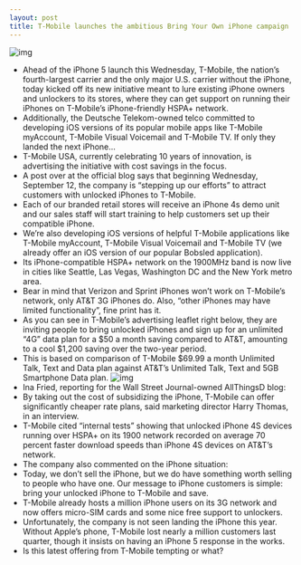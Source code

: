 ```yaml
---
layout: post
title: T-Mobile launches the ambitious Bring Your Own iPhone campaign
---
```

![img](http://media.idownloadblog.com/wp-content/uploads/2012/09/T-Mobile-Bring-Your-Own-iPhone-teaser.png)
* Ahead of the iPhone 5 launch this Wednesday, T-Mobile, the nation’s fourth-largest carrier and the only major U.S. carrier without the iPhone, today kicked off its new initiative meant to lure existing iPhone owners and unlockers to its stores, where they can get support on running their iPhones on T-Mobile’s iPhone-friendly HSPA+ network.
* Additionally, the Deutsche Telekom-owned telco committed to developing iOS versions of its popular mobile apps like T-Mobile myAccount, T-Mobile Visual Voicemail and T-Mobile TV. If only they landed the next iPhone…
* T-Mobile USA, currently celebrating 10 years of innovation, is advertising the initiative with cost savings in the focus.
* A post over at the official blog says that beginning Wednesday, September 12, the company is “stepping up our efforts” to attract customers with unlocked iPhones to T-Mobile.
* Each of our branded retail stores will receive an iPhone 4s demo unit and our sales staff will start training to help customers set up their compatible iPhone.
* We’re also developing iOS versions of helpful T-Mobile applications like T-Mobile myAccount, T-Mobile Visual Voicemail and T-Mobile TV (we already offer an iOS version of our popular Bobsled application).
* Its iPhone-compatible HSPA+ network on the 1900MHz band is now live in cities like Seattle, Las Vegas, Washington DC and the New York metro area.
* Bear in mind that Verizon and Sprint iPhones won’t work on T-Mobile’s network, only AT&T 3G iPhones do. Also, “other iPhones may have limited functionality”, fine print has it.
* As you can see in T-Mobile’s advertising leaflet right below, they are inviting people to bring unlocked iPhones and sign up for an unlimited “4G” data plan for a $50 a month saving compared to AT&T, amounting to a cool $1,200 saving over the two-year period.
* This is based on comparison of T-Mobile $69.99 a month Unlimited Talk, Text and Data plan against AT&T’s Unlimited Talk, Text and 5GB Smartphone Data plan.
![img](http://media.idownloadblog.com/wp-content/uploads/2012/09/T-Mobile-Bring-Your-Own-iPhone.jpeg)
* Ina Fried, reporting for the Wall Street Journal-owned AllThingsD blog:
* By taking out the cost of subsidizing the iPhone, T-Mobile can offer significantly cheaper rate plans, said marketing director Harry Thomas, in an interview.
* T-Mobile cited “internal tests” showing that unlocked iPhone 4S devices running over HSPA+ on its 1900 network recorded on average 70 percent faster download speeds than iPhone 4S devices on AT&T’s network.
* The company also commented on the iPhone situation:
* Today, we don’t sell the iPhone, but we do have something worth selling to people who have one. Our message to iPhone customers is simple: bring your unlocked iPhone to T-Mobile and save.
* T-Mobile already hosts a million iPhone users on its 3G network and now offers micro-SIM cards and some nice free support to unlockers.
* Unfortunately, the company is not seen landing the iPhone this year. Without Apple’s phone, T-Mobile lost nearly a million customers last quarter, though it insists on having an iPhone 5 response in the works.
* Is this latest offering from T-Mobile tempting or what?

